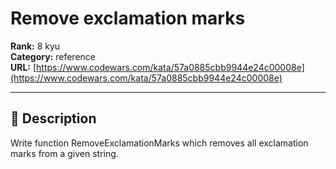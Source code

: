 # Remove exclamation marks

**Rank:** 8 kyu  
**Category:** reference  
**URL:** [https://www.codewars.com/kata/57a0885cbb9944e24c00008e](https://www.codewars.com/kata/57a0885cbb9944e24c00008e)

---

## 📝 Description

Write function RemoveExclamationMarks which removes all exclamation marks from a given string.
